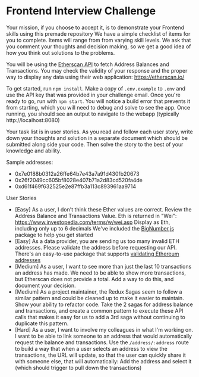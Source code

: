 # Frontend Interview Challenge

Your mission, if you choose to accept it, is to demonstrate your Frontend skills using this premade repository
We have a simple checklist of items for you to complete.
Items will range from from varying skill levels.
We ask that you comment your thoughts and decision making, so we get a good idea of how you think out solutions to the problems.

You will be using the [Etherscan API](https://docs.etherscan.io/api-endpoints/accounts) to fetch Address Balances and Transactions.
You may check the validity of your response and the proper way to display any data using their web application: https://etherscan.io/

To get started, run `npm install`.
Make a copy of `.env.example` to `.env` and use the API key that was provided in your challenge email.
Once you're ready to go, run with `npm start`.
You will notice a build error that prevents it from starting, which you will need to debug and solve to see the app.
Once running, you should see an output to navigate to the webapp (typically http://localhost:8080)

Your task list is in user stories.
As you read and follow each user story, write down your thoughts and solution in a separate document which should be submitted along side your code. Then solve the story to the best of your knowledge and ability.

Sample addresses:

- 0x7e0188b0312a26ffe64b7e43a7a91d430fb20673
- 0x26f2049cc605bf8028e407b71a2d83cd520fa4de
- 0xd61f469f632525e2e87ffb3a113c893961aa9714

User Stories

- [Easy] As a user, I don't think these Ether values are correct.
  Review the Address Balance and Transactions Value.
  Eth is returned in "Wei": https://www.investopedia.com/terms/w/wei.asp
  Display as Eth, including only up to 6 decimals
  We've included the [BigNumber.js](https://github.com/MikeMcl/bignumber.js) package to help you get started
- [Easy] As a data provider, you are sending us too many invalid ETH addresses. Please validate the address before requesting our API.
  There's an easy-to-use package that supports [validating Ethereum addresses](https://www.npmjs.com/package/multicoin-address-validator)
- [Medium] As a user, I want to see more than just the last 10 transactions an address has made.
  We need to be able to show more transactions, but Etherscan does not provide a total.
  Add a way to do this, and document your decision.
- [Medium] As a project maintainer, the Redux Sagas seem to follow a similar pattern and could be cleaned up to make it easier to maintain.
  Show your ability to refactor code.
  Take the 2 sagas for address balance and transactions, and create a common pattern to execute these API calls that makes it easy for us to add a 3rd saga without continuing to duplicate this pattern.
- [Hard] As a user, I want to involve my colleagues in what I'm working on. I want to be able to link someone to an address that would automatically request the balance and transactions.
  Use the `/address/:address` route to build a way that when a user selects an address to view the transactions, the URL will update, so that the user can quickly share it with someone else, that will automatically: Add the address and select it (which should trigger to pull down the transactions)

